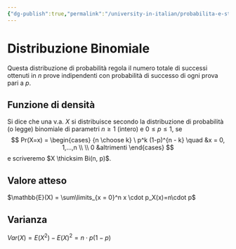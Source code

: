 ```yaml
---
{"dg-publish":true,"permalink":"/university-in-italian/probabilita-e-statistica/teoria/modelli-di-distribuzioni/discrete/distribuzione-binomiale/"}
---
```


# Distribuzione Binomiale
Questa distribuzione di probabilità regola il numero totale di successi ottenuti in $n$ prove indipendenti con probabilità di successo di ogni prova pari a $p$.

## Funzione di densità 
Si dice che una v.a. $X$ si distribuisce secondo la distribuzione di probabilità (o legge) binomiale di parametri $n \geq 1$ (intero) e $0 \leq p \leq 1$, se
$$
Pr(X=x) =
\begin{cases}
{n \choose k} \ p^k (1-p)^{n - k} \quad &x = 0, 1,...,n \\ \\
0 &altrimenti
\end{cases}
$$
e scriveremo $X \thicksim Bi(n, p)$.

## Valore atteso
$\mathbb{E}(X) = \sum\limits_{x = 0}^n x \cdot p_X(x)=n\cdot p$

## Varianza
$Var(X) = E(X^2) - E(X)^2 = n\cdot p(1-p)$